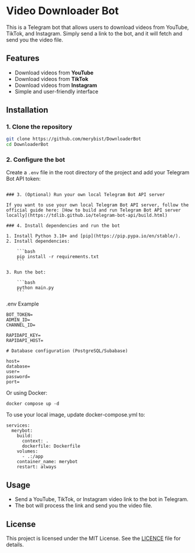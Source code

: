 # Video Downloader Bot

This is a Telegram bot that allows users to download videos from YouTube, TikTok, and Instagram. Simply send a link to the bot, and it will fetch and send you the video file.

## Features

- Download videos from **YouTube**
- Download videos from **TikTok**
- Download videos from **Instagram**
- Simple and user-friendly interface

## Installation

### 1. Clone the repository

```bash
git clone https://github.com/merybist/DownloaderBot
cd DownloaderBot
```

### 2. Configure the bot

Create a `.env` file in the root directory of the project and add your Telegram Bot API token:
```plaintext

### 3. (Optional) Run your own local Telegram Bot API server

If you want to use your own local Telegram Bot API server, follow the official guide here: [How to build and run Telegram Bot API server locally](https://tdlib.github.io/telegram-bot-api/build.html)

### 4. Install dependencies and run the bot

1. Install Python 3.10+ and [pip](https://pip.pypa.io/en/stable/).
2. Install dependencies:

    ```bash
    pip install -r requirements.txt
    ```

3. Run the bot:

    ```bash
    python main.py
    ```
```

.env Example
````
BOT_TOKEN=
ADMIN_ID=
CHANNEL_ID=

RAPIDAPI_KEY=
RAPIDAPI_HOST=

# Database configuration (PostgreSQL/Subabase)

host=
database=
user=
password=
port=

````



Or using Docker:

```
docker compose up -d
```

To use your local image, update docker-compose.yml to:

```
services:
  merybot:
    build:
      context: .
      dockerfile: Dockerfile
    volumes:
      - .:/app
    container_name: merybot
    restart: always
```

## Usage

- Send a YouTube, TikTok, or Instagram video link to the bot in Telegram.
- The bot will process the link and send you the video file.

## License

This project is licensed under the MIT License. See the [LICENCE](LICENCE) file for details.
